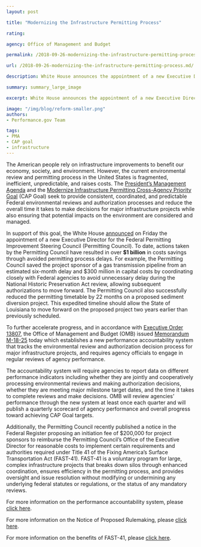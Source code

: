 ```yaml
---
layout: post

title: "Modernizing the Infrastructure Permitting Process"

rating:

agency: Office of Management and Budget

permalink: /2018-09-26-modernizing-the-infrastructure-permitting-process

url: /2018-09-26-modernizing-the-infrastructure-permitting-process.md/

description: White House announces the appointment of a new Executive Director for the Federal Permitting Improvement Steering Council (Permitting Council).

summary: summary_large_image

excerpt: White House announces the appointment of a new Executive Director for the Federal Permitting Improvement Steering Council (Permitting Council).  

image: "/img/blog/reform-smaller.png"
authors:
- Performance.gov Team

tags:
- PMA
- CAP goal
- infrastructure
---
```


The American people rely on infrastructure improvements to benefit our economy, society, and environment. However, the current environmental review and permitting process in the United States is fragmented, inefficient, unpredictable, and raises costs. The [President’s Management Agenda](https://www.performance.gov/PMA/PMA.html) and the [Modernize Infrastructure Permitting Cross-Agency Priority Goal](https://www.performance.gov/CAP/CAP_goal_12.html) (CAP Goal) seek to provide consistent, coordinated, and predictable Federal environmental reviews and authorization processes and reduce the overall time it takes to make decisions for major infrastructure projects while also ensuring that potential impacts on the environment are considered and managed.  

In support of this goal, the White House [announced](https://www.whitehouse.gov/presidential-actions/president-donald-j-trump-announces-intent-nominate-appoint-personnel-key-administration-posts-20/) on Friday the appointment of a new Executive Director for the Federal Permitting Improvement Steering Council (Permitting Council).  To date, actions taken by the Permitting Council have resulted in over **$1 billion** in costs savings through avoided permitting process delays. For example, the Permitting Council saved the project sponsor of a gas transmission pipeline from an estimated six-month delay and $300 million in capital costs by coordinating closely with Federal agencies to avoid unnecessary delay during the National Historic Preservation Act review, allowing subsequent authorizations to move forward. The Permitting Council also successfully reduced the permitting timetable by 22 months on a proposed sediment diversion project. This expedited timeline should allow the State of Louisiana to move forward on the proposed project two years earlier than previously scheduled.

To further accelerate progress, and in accordance with [Executive Order 13807](https://www.whitehouse.gov/presidential-actions/presidential-executive-order-establishing-discipline-accountability-environmental-review-permitting-process-infrastructure/), the Office of Management and Budget (OMB) issued [Memorandum M-18-25](https://www.whitehouse.gov/wp-content/uploads/2018/09/M-18-25.pdf) today which establishes a new performance accountability system that tracks the environmental review and authorization decision process for major infrastructure projects, and requires agency officials to engage in regular reviews of agency performance.

The accountability system will require agencies to report data on different performance indicators including whether they are jointly and cooperatively processing environmental reviews and making authorization decisions, whether they are meeting major milestone target dates, and the time it takes to complete reviews and make decisions. OMB will review agencies’ performance through the new system at least once each quarter and will publish a quarterly scorecard of agency performance and overall progress toward achieving CAP Goal targets.

Additionally, the Permitting Council recently published a notice in the Federal Register proposing an initiation fee of $200,000 for project sponsors to reimburse the Permitting Council’s Office of the Executive Director for reasonable costs to implement certain requirements and authorities required under Title 41 of the Fixing America’s Surface Transportation Act (FAST-41). FAST-41 is a voluntary program for large, complex infrastructure projects that breaks down silos through enhanced coordination, ensures efficiency in the permitting process, and provides oversight and issue resolution without modifying or undermining any underlying federal statutes or regulations, or the status of any mandatory reviews.

For more information on the performance accountability system, please [click here](https://www.whitehouse.gov/wp-content/uploads/2018/09/M-18-25.pdf).

For more information on the Notice of Proposed Rulemaking, please [click here](https://www.federalregister.gov/d/2018-19032).

For more information on the benefits of FAST-41, please [click here](https://www.permits.performance.gov/).  
